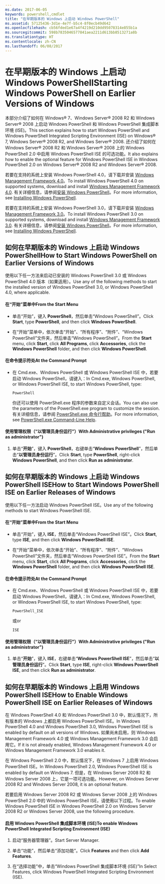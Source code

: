```yaml
---
ms.date: 2017-06-05
keywords: powershell,cmdlet
title: "在早期版本的 Windows 上启动 Windows PowerShell"
ms.assetid: 57125436-3d1e-4e7f-b5c4-8f0ecb49d642
ms.openlocfilehash: cb56fded1e67a4f4219d210dd95078314e855b1a
ms.sourcegitcommit: 598b7835046577841aea2211d613bb8513271a8b
ms.translationtype: HT
ms.contentlocale: zh-CN
ms.lasthandoff: 06/08/2017
---
```

# <a name="starting-windows-powershell-on-earlier-versions-of-windows"></a><span data-ttu-id="80038-103">在早期版本的 Windows 上启动 Windows PowerShell</span><span class="sxs-lookup"><span data-stu-id="80038-103">Starting Windows PowerShell on Earlier Versions of Windows</span></span>
<span data-ttu-id="80038-104">本部分介绍了如何在 Windows® 7、Windows Server® 2008 R2 和 Windows Server® 2008 上启动 Windows PowerShell 和 Windows PowerShell 集成脚本环境 (ISE)。</span><span class="sxs-lookup"><span data-stu-id="80038-104">This section explains how to start Windows PowerShell and Windows PowerShell Integrated Scripting Environment (ISE) on Windows® 7, Windows Server® 2008 R2, and Windows Server® 2008.</span></span> <span data-ttu-id="80038-105">还介绍了如何在 Windows Server® 2008 R2 和 Windows Server® 2008 上的 Windows PowerShell 2.0 中启用 Windows PowerShell ISE 的可选功能。</span><span class="sxs-lookup"><span data-stu-id="80038-105">It also explains how to enable the optional feature for Windows PowerShell ISE in Windows PowerShell 2.0 on Windows Server® 2008 R2 and Windows Server® 2008.</span></span>

<span data-ttu-id="80038-106">若要在支持的系统上安装 Windows PowerShell 4.0，请下载并安装 [Windows Management Framework 4.0](http://go.microsoft.com/fwlink/?LinkID=293881)。</span><span class="sxs-lookup"><span data-stu-id="80038-106">To install Windows PowerShell 4.0 on supported systems, download and install [Windows Management Framework 4.0](http://go.microsoft.com/fwlink/?LinkID=293881).</span></span> <span data-ttu-id="80038-107">有关详细信息，请参阅[安装 Windows PowerShell](Installing-Windows-PowerShell.md)。</span><span class="sxs-lookup"><span data-stu-id="80038-107">For more information, see [Installing Windows PowerShell](Installing-Windows-PowerShell.md).</span></span>

<span data-ttu-id="80038-108">若要在支持的系统上安装 Windows PowerShell 3.0，请下载并安装 [Windows Management Framework 3.0](http://go.microsoft.com/fwlink/?LinkID=240290)。</span><span class="sxs-lookup"><span data-stu-id="80038-108">To install Windows PowerShell 3.0 on supported systems, download and install [Windows Management Framework 3.0](http://go.microsoft.com/fwlink/?LinkID=240290).</span></span> <span data-ttu-id="80038-109">有关详细信息，请参阅[安装 Windows PowerShell](Installing-Windows-PowerShell.md)。</span><span class="sxs-lookup"><span data-stu-id="80038-109">For more information, see [Installing Windows PowerShell](Installing-Windows-PowerShell.md).</span></span>

## <a name="how-to-start-windows-powershell-on-earlier-versions-of-windows"></a><span data-ttu-id="80038-110">如何在早期版本的 Windows 上启动 Windows PowerShell</span><span class="sxs-lookup"><span data-stu-id="80038-110">How to Start Windows PowerShell on Earlier Versions of Windows</span></span>
<span data-ttu-id="80038-111">使用以下任一方法来启动已安装的 Windows PowerShell 3.0 或 Windows PowerShell 4.0 版本（如果适用）。</span><span class="sxs-lookup"><span data-stu-id="80038-111">Use any of the following methods to start the installed version of Windows PowerShell 3.0, or Windows PowerShell 4.0, where applicable.</span></span>

#### <a name="from-the-start-menu"></a><span data-ttu-id="80038-112">在“开始”菜单中</span><span class="sxs-lookup"><span data-stu-id="80038-112">From the Start Menu</span></span>

-   <span data-ttu-id="80038-113">单击“开始”，键入 **PowerShell**，然后单击“Windows PowerShell”。</span><span class="sxs-lookup"><span data-stu-id="80038-113">Click **Start**, type **PowerShell**, and then click **Windows PowerShell**.</span></span>

-   <span data-ttu-id="80038-114">在“开始”菜单中，依次单击“开始”、“所有程序”、“附件”、“Windows PowerShell”文件夹，然后单击“Windows PowerShell”。</span><span class="sxs-lookup"><span data-stu-id="80038-114">From the **Start** menu, click **Start**, click **All Programs**, click **Accessories**, click the **Windows PowerShell** folder, and then click **Windows PowerShell**.</span></span>

#### <a name="at-the-command-prompt"></a><span data-ttu-id="80038-115">在命令提示符处</span><span class="sxs-lookup"><span data-stu-id="80038-115">At the Command Prompt</span></span>

-   <span data-ttu-id="80038-116">在 Cmd.exe、Windows PowerShell 或 Windows PowerShell ISE 中，若要启动 Windows PowerShell，请键入：</span><span class="sxs-lookup"><span data-stu-id="80038-116">In Cmd.exe, Windows PowerShell, or Windows PowerShell ISE, to start Windows PowerShell, type:</span></span>

    ```
    PowerShell
    ```

    <span data-ttu-id="80038-117">你还可以使用 PowerShell.exe 程序的参数来自定义会话。</span><span class="sxs-lookup"><span data-stu-id="80038-117">You can also use the parameters of the PowerShell.exe program to customize the session.</span></span> <span data-ttu-id="80038-118">有关详细信息，请参阅 [PowerShell.exe 命令行帮助](../core-powershell/console/PowerShell.exe-Command-Line-Help.md)。</span><span class="sxs-lookup"><span data-stu-id="80038-118">For more information, see [PowerShell.exe Command-Line Help](../core-powershell/console/PowerShell.exe-Command-Line-Help.md).</span></span>

#### <a name="with-administrative-privileges-run-as-administrator"></a><span data-ttu-id="80038-119">使用管理权限（“以管理员身份运行”）</span><span class="sxs-lookup"><span data-stu-id="80038-119">With Administrative privileges ("Run as administrator")</span></span>

1.  <span data-ttu-id="80038-120">单击“**开始**”，键入 **PowerShell**，右键单击“**Windows PowerShell**”，然后单击“**以管理员身份运行**”。</span><span class="sxs-lookup"><span data-stu-id="80038-120">Click **Start**, type **PowerShell**, right-click **Windows PowerShell**, and then click **Run as administrator**.</span></span>

## <a name="how-to-start-windows-powershell-ise-on-earlier-releases-of-windows"></a><span data-ttu-id="80038-121">如何在早期版本的 Windows 上启动 Windows PowerShell ISE</span><span class="sxs-lookup"><span data-stu-id="80038-121">How to Start Windows PowerShell ISE on Earlier Releases of Windows</span></span>
<span data-ttu-id="80038-122">使用以下任一方法启动 Windows PowerShell ISE。</span><span class="sxs-lookup"><span data-stu-id="80038-122">Use any of the following methods to start Windows PowerShell ISE.</span></span>

#### <a name="from-the-start-menu"></a><span data-ttu-id="80038-123">在“开始”菜单中</span><span class="sxs-lookup"><span data-stu-id="80038-123">From the Start Menu</span></span>

-   <span data-ttu-id="80038-124">单击“开始”，键入 **ISE**，然后单击“Windows PowerShell ISE”。</span><span class="sxs-lookup"><span data-stu-id="80038-124">Click **Start**, type **ISE**, and then click **Windows PowerShell ISE**.</span></span>

-   <span data-ttu-id="80038-125">在“开始”菜单中，依次单击“开始”、“所有程序”、“附件”、“Windows PowerShell”文件夹，然后单击“Windows PowerShell ISE”。</span><span class="sxs-lookup"><span data-stu-id="80038-125">From the **Start** menu, click **Start**, click **All Programs**, click **Accessories**, click the **Windows PowerShell** folder, and then click **Windows PowerShell ISE**.</span></span>

#### <a name="at-the-command-prompt"></a><span data-ttu-id="80038-126">在命令提示符处</span><span class="sxs-lookup"><span data-stu-id="80038-126">At the Command Prompt</span></span>

-   <span data-ttu-id="80038-127">在 Cmd.exe、Windows PowerShell 或 Windows PowerShell ISE 中，若要启动 Windows PowerShell，请键入：</span><span class="sxs-lookup"><span data-stu-id="80038-127">In Cmd.exe, Windows PowerShell, or Windows PowerShell ISE, to start Windows PowerShell, type:</span></span>

    ```
    PowerShell_ISE
    ```

    <span data-ttu-id="80038-128">或</span><span class="sxs-lookup"><span data-stu-id="80038-128">or</span></span>

    ```
    ISE
    ```

#### <a name="with-administrative-privileges-run-as-administrator"></a><span data-ttu-id="80038-129">使用管理权限（“以管理员身份运行”）</span><span class="sxs-lookup"><span data-stu-id="80038-129">With Administrative privileges ("Run as administrator")</span></span>

1.  <span data-ttu-id="80038-130">单击“**开始**”，键入 **ISE**，右键单击“**Windows PowerShell ISE**”，然后单击“**以管理员身份运行**”。</span><span class="sxs-lookup"><span data-stu-id="80038-130">Click **Start**, type **ISE**, right-click **Windows PowerShell ISE**, and then click **Run as administrator**.</span></span>

## <a name="how-to-enable-windows-powershell-ise-on-earlier-releases-of-windows"></a><span data-ttu-id="80038-131">如何在早期版本的 Windows 上启用 Windows PowerShell ISE</span><span class="sxs-lookup"><span data-stu-id="80038-131">How to Enable Windows PowerShell ISE on Earlier Releases of Windows</span></span>
<span data-ttu-id="80038-132">在 Windows PowerShell 4.0 和 Windows PowerShell 3.0 中，默认情况下，所有版本的 Windows 上都启用 Windows PowerShell ISE。</span><span class="sxs-lookup"><span data-stu-id="80038-132">In Windows PowerShell 4.0 and Windows PowerShell 3.0, Windows PowerShell ISE is enabled by default on all versions of Windows.</span></span> <span data-ttu-id="80038-133">如果尚未启用，则 Windows Management Framework 4.0 或 Windows Management Framework 3.0 会启用它。</span><span class="sxs-lookup"><span data-stu-id="80038-133">If it is not already enabled, Windows Management Framework 4.0 or Windows Management Framework 3.0 enables it.</span></span>

<span data-ttu-id="80038-134">在 Windows PowerShell 2.0 中，默认情况下，在 Windows 7 上启用 Windows PowerShell ISE。</span><span class="sxs-lookup"><span data-stu-id="80038-134">In Windows PowerShell 2.0, Windows PowerShell ISE is enabled by default on Windows 7.</span></span> <span data-ttu-id="80038-135">但是，在 Windows Server 2008 R2 和 Windows Server 2008 上，它是一项可选功能。</span><span class="sxs-lookup"><span data-stu-id="80038-135">However, on Windows Server 2008 R2 and Windows Server 2008, it is an optional feature.</span></span>

<span data-ttu-id="80038-136">若要启用 Windows Server 2008 R2 或 Windows Server 2008 上的 Windows PowerShell 2.0 中的 Windows PowerShell ISE，请使用以下过程。</span><span class="sxs-lookup"><span data-stu-id="80038-136">To enable Windows PowerShell ISE in Windows PowerShell 2.0 on Windows Server 2008 R2 or Windows Server 2008, use the following procedure.</span></span>

#### <a name="to-enable-windows-powershell-integrated-scripting-environment-ise"></a><span data-ttu-id="80038-137">启用 Windows PowerShell 集成脚本环境 (ISE)</span><span class="sxs-lookup"><span data-stu-id="80038-137">To enable Windows PowerShell Integrated Scripting Environment (ISE)</span></span>

1.  <span data-ttu-id="80038-138">启动“服务器管理器”。</span><span class="sxs-lookup"><span data-stu-id="80038-138">Start Server Manager.</span></span>

2.  <span data-ttu-id="80038-139">单击“功能”，然后单击“添加功能”。</span><span class="sxs-lookup"><span data-stu-id="80038-139">Click **Features** and then click **Add Features**.</span></span>

3.  <span data-ttu-id="80038-140">在“选择功能”中，单击“Windows PowerShell 集成脚本环境 (ISE)”</span><span class="sxs-lookup"><span data-stu-id="80038-140">In Select Features, click Windows PowerShell Integrated Scripting Environment (ISE).</span></span>

